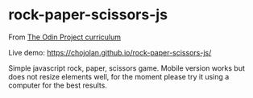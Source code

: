 # rock-paper-scissors-js

From [The Odin Project curriculum](https://www.theodinproject.com/lessons/foundations-rock-paper-scissors)

Live demo: https://chojolan.github.io/rock-paper-scissors-js/

Simple javascript rock, paper, scissors game. Mobile version works but does not resize elements well, for the moment please try it using a computer for the best results.
